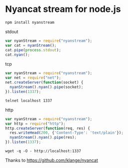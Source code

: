 # Nyancat stream for node.js

    npm install nyanstream

stdout

```javascript
var nyanStream = require("nyanstream");
var cat = nyanStream();
cat.pipe(process.stdout);
cat.nyan();
```

tcp

```javascript
var nyanStream = require("nyanstream");
var net = require("net");
net.createServer(function(socket) {
  nyanStream().nyan().pipe(socket);
}).listen(1337);
```
    telnet localhost 1337

http

```javascript
var nyanStream = require("nyanstream");
var http = require("http");
http.createServer(function(req, res) {
  res.writeHead(200, {'Content-Type': 'text/plain'});
  nyanStream().nyan().pipe(res);
}).listen(1337);
```

    wget -q -O - http://localhost:1337


Thanks to https://github.com/klange/nyancat
